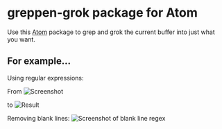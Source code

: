 # greppen-grok package for Atom

Use this [Atom](http://atom.io) package to grep and grok the current buffer into just what you want.


## For example...

Using regular expressions:

From
![Screenshot](http://i.imgur.com/5DFwl2H.png)

to
![Result](http://i.imgur.com/mtrecM7.png)

Removing blank lines:
![Screenshot of blank line regex](http://i.imgur.com/CenXfWk.png)
